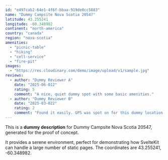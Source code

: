 ```yaml
---
id: "e497cab2-64e1-4f6f-bbaa-919de0cc5883"
name: "Dummy Campsite Nova Scotia 20547"
latitude: 43.255241
longitude: -60.348982
continent: "north-america"
country: "canada"
region: "nova-scotia"
amenities:
  - "picnic-table"
  - "hiking"
  - "cell-service"
  - "fire-pit"
images:
  - "https://res.cloudinary.com/demo/image/upload/v1/sample.jpg"
reviews:
  - author: "Dummy Reviewer A"
    date: "2025-06-012"
    rating: 5
    comment: "A nice, quiet dummy spot with some basic amenities."
  - author: "Dummy Reviewer B"
    date: "2025-03-022"
    rating: 2
    comment: "Found it easily. GPS was spot on for this dummy location."
---
```


This is a **dummy description** for Dummy Campsite Nova Scotia 20547, generated for the proof of concept.

It provides a serene environment, perfect for demonstrating how SvelteKit can handle a large number of static pages. The coordinates are 43.255241, -60.348982.
